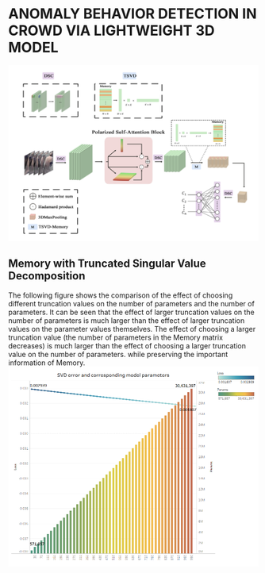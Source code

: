 # ANOMALY BEHAVIOR DETECTION IN CROWD VIA LIGHTWEIGHT 3D MODEL
![Image text](assets/LightW3D.png)
## Memory with Truncated Singular Value Decomposition
The following figure shows the comparison of the effect of choosing different truncation values on the number of parameters and the number of parameters. It can be seen that the effect of larger truncation values on the number of parameters is much larger than the effect of larger truncation values on the parameter values themselves. The effect of choosing a larger truncation value (the number of parameters in the Memory matrix decreases) is much larger than the effect of choosing a larger truncation value on the number of parameters. while preserving the important information of Memory.
![Image text](assets/effect.png)
